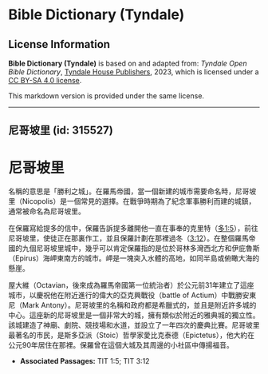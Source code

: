 # Bible Dictionary (Tyndale)

## License Information

**Bible Dictionary (Tyndale)** is based on and adapted from: _Tyndale Open Bible Dictionary_, [Tyndale House Publishers](https://tyndaleopenresources.com/), 2023, which is licensed under a [CC BY-SA 4.0 license](https://creativecommons.org/licenses/by-sa/4.0/legalcode.en).

This markdown version is provided under the same license.



--------------------------------

## 尼哥坡里 (id: 315527)

尼哥坡里
====

名稱的意思是「勝利之城」。在羅馬帝國，當一個新建的城市需要命名時，尼哥坡里（Nicopolis）是一個常見的選擇。在戰爭時期為了紀念軍事勝利而建的城鎮，通常被命名為尼哥坡里。

在保羅寫給提多的信中，保羅告訴提多離開他一直在事奉的克里特（[多1:5](https://ref.ly/Titus1:5)），前往尼哥坡里，使徒正在那裏作工，並且保羅計劃在那裡過冬（[3:12](https://ref.ly/Titus3:12)）。在整個羅馬帝國的九個尼哥坡里城中，幾乎可以肯定保羅指的是位於哥林多灣西北方和伊庇魯斯（Epirus）海岬東南方的城市。岬是一塊突入水體的高地，如同半島或俯瞰大海的懸崖。

屋大維（Octavian，後來成為羅馬帝國第一位統治者）於公元前31年建立了這座城市，以慶祝他在附近進行的偉大的亞克興戰役（battle of Actium）中戰勝安東尼（Mark Antony）。尼哥坡里的名稱和政府都是希臘式的，並且是附近許多城的中心。這座新的尼哥坡里是一個非常大的城，擁有類似於附近的雅典城的獨立性。該城建造了神廟、劇院、競技場和水道，並設立了一年四次的慶典比賽。尼哥坡里最著名的市民，是斯多亞派（Stoic）哲學家愛比克泰德（Epictetus），他大約在公元90年居住在那裡。保羅曾在這個大城及其周邊的小社區中傳揚福音。

* **Associated Passages:** TIT 1:5; TIT 3:12

